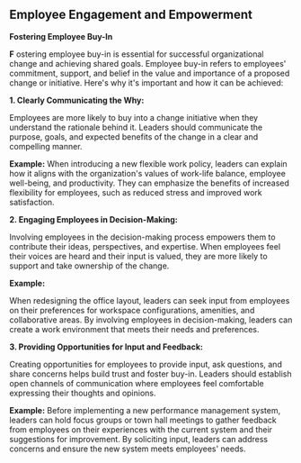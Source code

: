 ## **Employee Engagement and Empowerment**
**Fostering Employee Buy-In**

**F**
ostering employee buy-in is essential for successful organizational change and achieving shared goals. Employee buy-in refers to employees' commitment, support, and belief in the value and importance of a proposed change or initiative. Here's why it's important and how it can be achieved:

**1. Clearly Communicating the Why:** 

Employees are more likely to buy into a change initiative when they understand the rationale behind it. Leaders should communicate the purpose, goals, and expected benefits of the change in a clear and compelling manner.

**Example:** 
When introducing a new flexible work policy, leaders can explain how it aligns with the organization's values of work-life balance, employee well-being, and productivity. They can emphasize the benefits of increased flexibility for employees, such as reduced stress and improved work satisfaction.

**2. Engaging Employees in Decision-Making:**

Involving employees in the decision-making process empowers them to contribute their ideas, perspectives, and expertise. When employees feel their voices are heard and their input is valued, they are more likely to support and take ownership of the change.

**Example:**

 When redesigning the office layout, leaders can seek input from employees on their preferences for workspace configurations, amenities, and collaborative areas. By involving employees in decision-making, leaders can create a work environment that meets their needs and preferences.

**3. Providing Opportunities for Input and Feedback:** 

Creating opportunities for employees to provide input, ask questions, and share concerns helps build trust and foster buy-in. Leaders should establish open channels of communication where employees feel comfortable expressing their thoughts and opinions.

**Example:**
 Before implementing a new performance management system, leaders can hold focus groups or town hall meetings to gather feedback from employees on their experiences with the current system and their suggestions for improvement. By soliciting input, leaders can address concerns and ensure the new system meets employees' needs.

